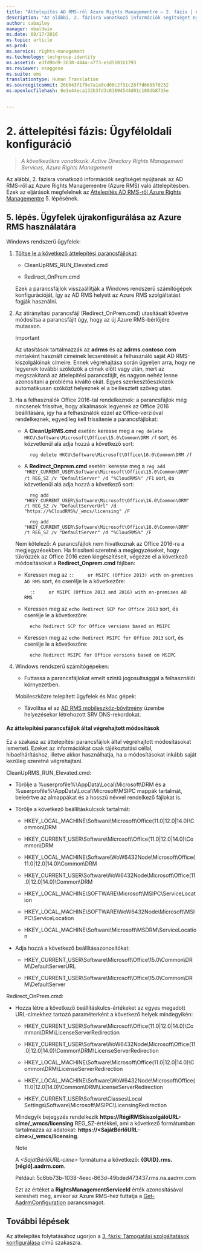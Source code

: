 ```yaml
---
title: "Áttelepítés AD RMS-ről Azure Rights Managementre – 2. fázis | Azure RMS"
description: "Az alábbi, 2. fázisra vonatkozó információk segítséget nyújtanak az AD RMS-ről az Azure Rights Managementre (Azure RMS) való áttelepítésben. Ezek az eljárások megfelelnek az Áttelepítés AD RMS-ről Azure Rights Managementre 5. lépésének."
author: cabailey
manager: mbaldwin
ms.date: 08/17/2016
ms.topic: article
ms.prod: 
ms.service: rights-management
ms.technology: techgroup-identity
ms.assetid: e3fd9bd9-3638-444a-a773-e1d5101b1793
ms.reviewer: esaggese
ms.suite: ems
translationtype: Human Translation
ms.sourcegitcommit: 26b043f1f9e7a1e0cd00c2f31c28f7d6685f0232
ms.openlocfilehash: 8e1e44eca132b3fd3c83894544d01c180db8735e


---
```

# 2. áttelepítési fázis: Ügyféloldali konfiguráció

>*A következőkre vonatkozik: Active Directory Rights Management Services, Azure Rights Management*

Az alábbi, 2. fázisra vonatkozó információk segítséget nyújtanak az AD RMS-ről az Azure Rights Managementre (Azure RMS) való áttelepítésben. Ezek az eljárások megfelelnek az [Áttelepítés AD RMS-ről Azure Rights Managementre](migrate-from-ad-rms-to-azure-rms.md) 5. lépésének.


## 5. lépés. Ügyfelek újrakonfigurálása az Azure RMS használatára
Windows rendszerű ügyfelek:

1.  [Töltse le a következő áttelepítési parancsfájlokat](https://go.microsoft.com/fwlink/?LinkId=524619):

    -   CleanUpRMS_RUN_Elevated.cmd

    -   Redirect_OnPrem.cmd

    Ezek a parancsfájlok visszaállítják a Windows rendszerű számítógépek konfigurációját, így az AD RMS helyett az Azure RMS szolgáltatást fogják használni.

2.  Az átirányítási parancsfájl (Redirect_OnPrem.cmd) utasításait követve módosítsa a parancsfájlt úgy, hogy az új Azure RMS-bérlőjére mutasson.

    > [!IMPORTANT]
    > Az utasítások tartalmazzák az **adrms** és az **adrms.contoso.com** mintaként használt címeinek lecserélését a felhasználó saját AD RMS-kiszolgálóinak címeire. Ennek végrehajtása során ügyeljen arra, hogy ne legyenek további szóközök a címek előtt vagy után, mert az megszakítaná az áttelepítési parancsfájlt, és nagyon nehéz lenne azonosítani a probléma kiváltó okát. Egyes szerkesztőeszközök automatikusan szóközt helyeznek el a beillesztett szöveg után.

3. Ha a felhasználók Office 2016-tal rendelkeznek: a parancsfájlok még nincsenek frissítve, hogy alkalmasok legyenek az Office 2016 beállítására, így ha a felhasználók ezzel az Office-verzióval rendelkeznek, egyedileg kell frissítenie a parancsfájlokat:

    - A **CleanUpRMS.cmd** esetén: keresse meg a `reg delete HKCU\Software\Microsoft\Office\15.0\Common\DRM /f` sort, és közvetlenül alá adja hozzá a következő sort:

            reg delete HKCU\Software\Microsoft\Office\16.0\Common\DRM /f

    - A **Redirect_Onprem.cmd** esetén: keresse meg a `reg add "HKEY_CURRENT_USER\Software\Microsoft\Office\15.0\Common\DRM" /t REG_SZ /v "DefaultServer" /d "%CloudRMS%" /F1` sort, és közvetlenül alá adja hozzá a következő sort:

            reg add "HKEY_CURRENT_USER\Software\Microsoft\Office\16.0\Common\DRM" /t REG_SZ /v "DefaultServerUrl" /d "https://%CloudRMS%/_wmcs/licensing" /F 

            reg add "HKEY_CURRENT_USER\Software\Microsoft\Office\16.0\Common\DRM" /t REG_SZ /v "DefaultServer" /d "%CloudRMS%" /F

    Nem kötelező: A parancsfájlok nem hivatkoznak az Office 2016-ra a megjegyzésekben. Ha frissíteni szeretné a megjegyzéseket, hogy tükrözzék az Office 2016 ezen kiegészítéseit, végezze el a következő módosításokat a **Redirect_Onprem.cmd** fájlban:

    - Keressen meg az `::     or MSIPC (Office 2013) with on-premises AD RMS` sort, és cserélje le a következőre:
    
            ::     or MSIPC (Office 2013 and 2016) with on-premises AD RMS

    - Keressen meg az `echo Redirect SCP for Office 2013` sort, és cserélje le a következőre:
    
            echo Redirect SCP for Office versions based on MSIPC

    - Keressen meg az `echo Redirect MSIPC for Office 2013` sort, és cserélje le a következőre:
    
            echo Redirect MSIPC for Office versions based on MSIPC

4.  Windows rendszerű számítógépeken:

    - Futtassa a parancsfájlokat emelt szintű jogosultsággal a felhasználói környezetben.

    Mobileszközre telepített ügyfelek és Mac gépek:

    -  Távolítsa el az [AD RMS mobileszköz-bővítmény](http://technet.microsoft.com/library/dn673574.aspx) üzembe helyezésekor létrehozott SRV DNS-rekordokat.

#### Az áttelepítési parancsfájlok által végrehajtott módosítások
Ez a szakasz az áttelepítési parancsfájlok által végrehajtott módosításokat ismerteti. Ezeket az információkat csak tájékoztatási céllal, hibaelhárításhoz, illetve akkor használhatja, ha a módosításokat inkább saját kezűleg szeretné végrehajtani.

CleanUpRMS_RUN_Elevated.cmd:

-   Törölje a %userprofile%\AppData\Local\Microsoft\DRM és a %userprofile%\AppData\Local\Microsoft\MSIPC mappák tartalmát, beleértve az almappákat és a hosszú névvel rendelkező fájlokat is.

-   Törölje a következő beállításkulcsok tartalmát:

    -   HKEY_LOCAL_MACHINE\Software\Microsoft\Office\(11.0|12.0|14.0)\Common\DRM

    -   HKEY_CURRENT_USER\Software\Microsoft\Office\(11.0|12.0|14.0)\Common\DRM

    -   HKEY_LOCAL_MACHINE\Software\WoW6432Node\Microsoft\Office\(11.0|12.0|14.0)\Common\DRM

    -   HKEY_CURRENT_USER\Software\WoW6432Node\Microsoft\Office\(11.0|12.0|14.0)\Common\DRM

    -   HKEY_LOCAL_MACHINE\SOFTWARE\Microsoft\MSIPC\ServiceLocation

    -   HKEY_LOCAL_MACHINE\SOFTWARE\WoW6432Node\Microsoft\MSIPC\ServiceLocation

    -   HKEY_LOCAL_MACHINE\Software\Microsoft\MSDRM\ServiceLocation

-   Adja hozzá a következő beállításazonosítókat:

    -   HKEY_CURRENT_USER\Software\Microsoft\Office\15.0\Common\DRM\DefaultServerURL

    -   HKEY_CURRENT_USER\Software\Microsoft\Office\15.0\Common\DRM\DefaultServer

Redirect_OnPrem.cmd:

-   Hozza létre a következő beállításkulcs-értékeket az egyes megadott URL-címekhez tartozó paraméterként a következő helyek mindegyikén:

    -   HKEY_CURRENT_USER\Software\Microsoft\Office\(11.0|12.0|14.0)\Common\DRM\LicenseServerRedirection

    -   HKEY_CURRENT_USER\Software\WoW6432Node\Microsoft\Office\(11.0|12.0|14.0)\Common\DRM\LicenseServerRedirection

    -   HKEY_LOCAL_MACHINE\Software\Microsoft\Office\(11.0|12.0|14.0)\Common\DRM\LicenseServerRedirection

    -   HKEY_LOCAL_MACHINE\Software\WoW6432Node\Microsoft\Office\(11.0|12.0|14.0)\Common\DRM\LicenseServerRedirection

    -   HKEY_CURRENT_USER\Software\Classes\Local Settings\Software\Microsoft\MSIPC\LicensingRedirection

    Mindegyik bejegyzés rendelkezik **https://RégiRMSkiszolgálóURL-címe/_wmcs/licensing** REG_SZ-értékkel, ami a következő formátumban tartalmazza az adatokat: **https://&lt;SajátBérlőURL-címe&gt;/_wmcs/licensing**.

    > [!NOTE]
    > A *&lt;SajátBérlőURL-címe&gt;* formátuma a következő: **{GUID}.rms.[régió].aadrm.com**.
    > 
    > Például: 5c6bb73b-1038-4eec-863d-49bded473437.rms.na.aadrm.com
    > 
    > Ezt az értéket a **RightsManagementServiceId** érték azonosításával keresheti meg, amikor az Azure RMS-hez futtatja a [Get-AadrmConfiguration](http://msdn.microsoft.com/library/windowsazure/dn629410.aspx) parancsmagot.


## További lépések
Az áttelepítés folytatásához ugorjon a [3. fázis: Támogatási szolgáltatások konfigurálása](migrate-from-ad-rms-phase3.md) című szakaszra.


<!--HONumber=Aug16_HO4-->


